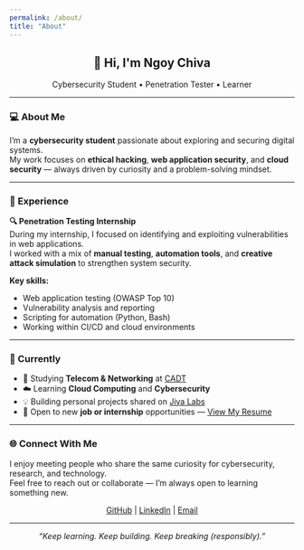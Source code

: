 ```yaml
---
permalink: /about/
title: "About"
---
```


<h2 align="center">👋 Hi, I'm Ngoy Chiva</h2>

<p align="center">
  Cybersecurity Student&nbsp;•&nbsp;Penetration Tester&nbsp;•&nbsp;Learner
</p>

---

### 💻 About Me

I’m a **cybersecurity student** passionate about exploring and securing digital systems.  
My work focuses on **ethical hacking**, **web application security**, and **cloud security** — always driven by curiosity and a problem-solving mindset.

---

### 🧠 Experience

**🔍 Penetration Testing Internship**  
During my internship, I focused on identifying and exploiting vulnerabilities in web applications.  
I worked with a mix of **manual testing**, **automation tools**, and **creative attack simulation** to strengthen system security.

**Key skills:**
- Web application testing (OWASP Top 10)
- Vulnerability analysis and reporting
- Scripting for automation (Python, Bash)
- Working within CI/CD and cloud environments

---

### 🎯 Currently

- 🏫 Studying **Telecom & Networking** at [CADT](https://cadt.edu.kh/)  
- ☁️ Learning **Cloud Computing** and **Cybersecurity**  
- 💡 Building personal projects shared on [Jiva Labs](/)  
- 📂 Open to new **job or internship** opportunities — [View My Resume](#)

---

### 🌐 Connect With Me

I enjoy meeting people who share the same curiosity for cybersecurity, research, and technology.  
Feel free to reach out or collaborate — I’m always open to learning something new.

<p align="center">
  <a href="https://github.com/Malsec0x">GitHub</a> |
  <a href="https://www.linkedin.com/in/chiva-ngoy/">LinkedIn</a> |
  <a href="mailto:chiva.ngoy.168@gmail.com">Email</a>
</p>

---

<p align="center"><i>“Keep learning. Keep building. Keep breaking (responsibly).”</i></p>
